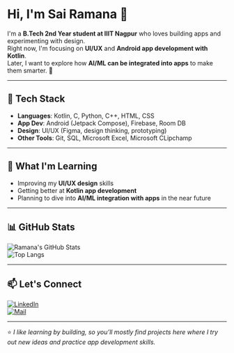 # Hi, I'm Sai Ramana 👋  

I'm a **B.Tech 2nd Year student at IIIT Nagpur** who loves building apps and experimenting with design.  
Right now, I'm focusing on **UI/UX** and **Android app development with Kotlin**.  
Later, I want to explore how **AI/ML can be integrated into apps** to make them smarter. 🚀  

---

## 🔧 Tech Stack
- **Languages**: Kotlin, C, Python, C++, HTML, CSS  
- **App Dev**: Android (Jetpack Compose), Firebase, Room DB  
- **Design**: UI/UX (Figma, design thinking, prototyping)  
- **Other Tools**: Git, SQL, Microsoft Excel, Microsoft CLipchamp

---

## 🌱 What I'm Learning
- Improving my **UI/UX design** skills  
- Getting better at **Kotlin app development**  
- Planning to dive into **AI/ML integration with apps** in the near future  

---

## 📊 GitHub Stats
![Ramana's GitHub Stats](https://github-readme-stats.vercel.app/api?username=Ramana1357&show_icons=true&theme=tokyonight)  
![Top Langs](https://github-readme-stats.vercel.app/api/top-langs/?username=Ramana1357&layout=compact&theme=tokyonight)  

---

## 📫 Let's Connect
[![LinkedIn](https://img.shields.io/badge/LinkedIn-blue?style=for-the-badge&logo=linkedin)](www.linkedin.com/in/sai-ramana-516765326)  
[![Mail](https://img.shields.io/badge/Email-D14836?style=for-the-badge&logo=gmail&logoColor=white)](mailto:rachralaramanaemail@gmail.com)  

---

⭐️ *I like learning by building, so you’ll mostly find projects here where I try out new ideas and practice app development skills.*

